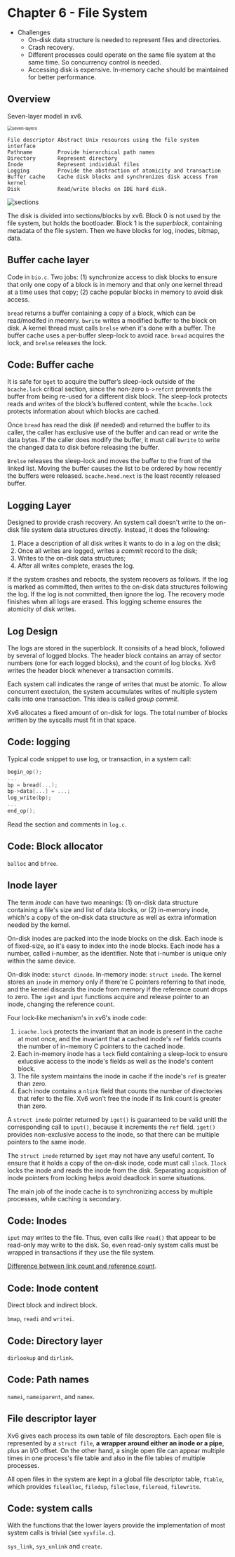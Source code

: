 # Chapter 6 - File System

- Challenges
  - On-disk data structure is needed to represent files and directories.
  - Crash recovery.
  - Different processes could operate on the same file system at the same time. So concurrency control is needed.
  - Accessing disk is expensive. In-memory cache should be maintained for better performance. 

## Overview

Seven-layer model in xv6.

<img src="./seven-layers.jpg" alt="seven-layers" style="zoom:67%;" />

```
File descriptor	Abstract Unix resources using the file system interface
Pathname		Provide hierarchical path names
Directory		Represent directory
Inode			Represent individual files
Logging			Provide the abstraction of atomicity and transaction
Buffer cache	Cache disk blocks and synchronizes disk access from kernel
Disk			Read/write blocks on IDE hard disk.
```

![sections](./sections.jpg)

The disk is divided into sections/blocks by xv6. Block 0 is not used by the file system, but holds the bootloader. Block 1 is the *superblock*, containing metadata of the file system. Then we have blocks for log, inodes, bitmap, data.  

## Buffer cache layer

Code in `bio.c`. Two jobs: (1) synchronize access to disk blocks to ensure that only one copy of a block is in memory and that only one kernel thread at a time uses that copy; (2) cache popular blocks in memory to avoid disk access.

`bread` returns a buffer containing a copy of a block, which can be read/modifed in meomry. `bwrite` writes a modified buffer to the block on disk. A kernel thread must calls `brelse` when it's done with a buffer. The buffer cache uses a per-buffer sleep-lock to avoid race. `bread` acquires the lock, and `brelse` releases the lock.

## Code: Buffer cache

It is safe for `bget` to acquire the buffer’s sleep-lock outside of the `bcache.lock` critical section, since the non-zero `b->refcnt` prevents the buffer from being re-used for a different disk block. The sleep-lock protects reads and writes of the block’s buffered content, while the `bcache.lock` protects information about which blocks are cached.

Once `bread` has read the disk (if needed) and returned the buffer to its caller, the caller has exclusive use of the buffer and can read or write the data bytes. If the caller does modify the buffer, it must call `bwrite` to write the changed data to disk before releasing the buffer.

`Brelse` releases the sleep-lock and moves the buffer to the front of the linked list. Moving the buffer causes the list to be ordered by how recently the buffers were released. `bcache.head.next` is the least recently released buffer.

## Logging Layer

Designed to provide crash recovery. An system call doesn't write to the on-disk file system data structures directly. Instead, it does the following:

1. Place a description of all disk writes it wants to do in a *log* on the disk;
2. Once all writes are logged, writes a *commit* record to the disk;
3. Writes to the on-disk data structures;
4. After all writes complete, erases the log. 

If the system crashes and reboots, the system recovers as follows. If the log is marked as committed, then writes to the on-disk data structures following the log. If the log is not committed, then ignore the log. The recovery mode finishes when all logs are erased. This logging scheme ensures the atomicity of disk writes.

## Log Design

The logs are stored in the superblock. It consisits of a head block, followed by several of logged blocks. The header block contains an array of sector numbers (one for each logged blocks), and the count of log blocks. Xv6 writes the header block whenever a transaction commits.

Each system call indicates the range of writes that must be atomic. To allow concurrent exectuion, the system accumulates writes of multiple system calls into one transaction. This idea is called *group commit*.

Xv6 allocates a fixed amount of on-disk for logs. The total number of blocks written by the syscalls must fit in that space. 

## Code: logging

Typical code snippet to use log, or transaction, in a system call:

```c
begin_op();
...
bp = bread(...);
bp->data[...] = ...;
log_write(bp);
...
end_op();
```

Read the section and comments in `log.c`.

## Code: Block allocator

`balloc` and `bfree`.

## Inode layer

The term *inode* can have two meanings: (1) on-disk data structure containing a file's size and list of data blocks, or (2) in-memory inode, which's a copy of the on-disk data structure as well as extra information needed by the kernel.

On-disk inodes are packed into the inode blocks on the disk. Each inode is of fixed-size, so it's easy to index into the inode blocks. Each inode has a number, called i-number, as the identifier. Note that i-number is unique only within the same device.

On-disk inode: `sturct dinode`. In-memory inode: `struct inode`. The kernel stores an `inode` in memory only if there're C pointers referring to that inode, and the kernel discards the inode from memory if the reference count drops to zero. The `iget` and `iput` functions acquire and release pointer to an inode, changing the reference count. 

Four lock-like mechanism's in xv6's inode code:

1. `icache.lock` protects the invariant that an inode is present in the cache at most once, and the invariant that a cached inode's `ref` fields counts the number of in-memory C pointers to the cached inode. 
2. Each in-memory inode has a `lock` field containing a sleep-lock to ensure exlucsive access to the inode's fields as well as the inode's content block.
3. The file system maintains the inode in cache if the inode's `ref` is greater than zero.
4. Each inode contains a `nlink` field that counts the number of directories that refer to the file. Xv6 won't free the inode if its link count is greater than zero.

A `struct inode` pointer returned by `iget()` is guaranteed to be valid unitl the corresponding call to `iput()`, because it increments the `ref` field. `iget()` provides non-exclusive access to the inode, so that there can be multiple pointers to the same inode.

The `struct inode` returned by `iget` may not have any useful content. To ensure that it holds a copy of the on-disk inode, code must call `ilock`. `Ilock` locks the inode and reads the inode from the disk. Separating acquisition of inode pointers from locking helps avoid deadlock in some situations. 

The main job of the inode cache is to synchronizing access by multiple processes, while caching is secondary.  

## Code: Inodes

`iput` may writes to the file. Thus, even calls like `read()` that appear to be read-only may write to the disk. So, even read-only system calls must be wrapped in transactions if they use the file system. 

[Difference between link count and reference count](https://unix.stackexchange.com/a/343282).

## Code: Inode content

Direct block and indirect block.

`bmap`, `readi` and `writei`.

## Code: Directory layer

`dirlookup` and `dirlink`.

## Code: Path names

`namei`, `nameiparent`, and `namex`.

## File descriptor layer

Xv6 gives each process its own table of file descroptors. Each open file is represented by a `struct file`, **a wrapper around either an inode or a pipe**, plus an I/O offset. On the other hand, a single open file can appear multiple times in one process's file table and also in the file tables of multiple processes. 

All open files in the system are kept in a global file descriptor table, `ftable`, which provides `filealloc`, `filedup`, `fileclose`, `fileread`, `filewrite`.

## Code: system calls

With the functions that the lower layers provide the implementation of most system calls is trivial (see `sysfile.c`).

`sys_link`, `sys_unlink` and `create`.